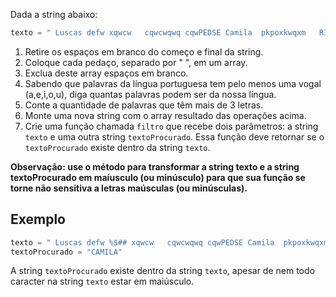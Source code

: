 Dada a string abaixo:

```js script
texto = " Luscas defw xqwcw   cqwcwqwq cqwPEDSE Camila  pkpoxkwqxm   RICArdo "
```

1. Retire os espaços em branco do começo e final da string.
2. Coloque cada pedaço, separado por " ", em um array.
3. Exclua deste array espaços em branco.
4. Sabendo que palavras da língua portuguesa tem pelo menos uma vogal (a,e,i,o,u), diga quantas palavras podem ser da nossa língua.
5. Conte a quantidade de palavras que têm mais de 3 letras.
6. Monte uma nova string com o array resultado das operações acima.
7. Crie uma função chamada `filtro` que recebe dois parâmetros: a string `texto` e uma outra string `textoProcurado`. Essa função deve retornar se o `textoProcurado` existe dentro da string `texto`.
   
**Observação: use o método para transformar a string texto e a string textoProcurado em maíusculo (ou minúsculo) para que sua função se torne não sensitiva a letras maúsculas (ou minúsculas).**

## Exemplo
```js script
texto = " Luscas defw %$## xqwcw   cqwcwqwq cqwPEDSE Camila  pkpoxkwqxm   RICArdo "
textoProcurado = "CAMILA"
```

A string `textoProcurado` existe dentro da string `texto`, apesar de nem todo caracter na string `texto` estar em maiúsculo.
